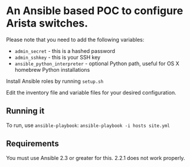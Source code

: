 # An Ansible based POC to configure Arista switches.

Please note that you need to add the following variables:

* `admin_secret` - this is a hashed password
* `admin_sshkey` - this is your SSH key
* `ansible_python_interpreter` - optional Python path, useful for OS X homebrew Python installations

Install Ansible roles by running `setup.sh`

Edit the inventory file and variable files for your desired configuration.

## Running it

To run, use `ansible-playbook`: `ansible-playbook -i hosts site.yml`

## Requirements
You must use Ansible 2.3 or greater for this. 2.2.1 does not work properly. 
